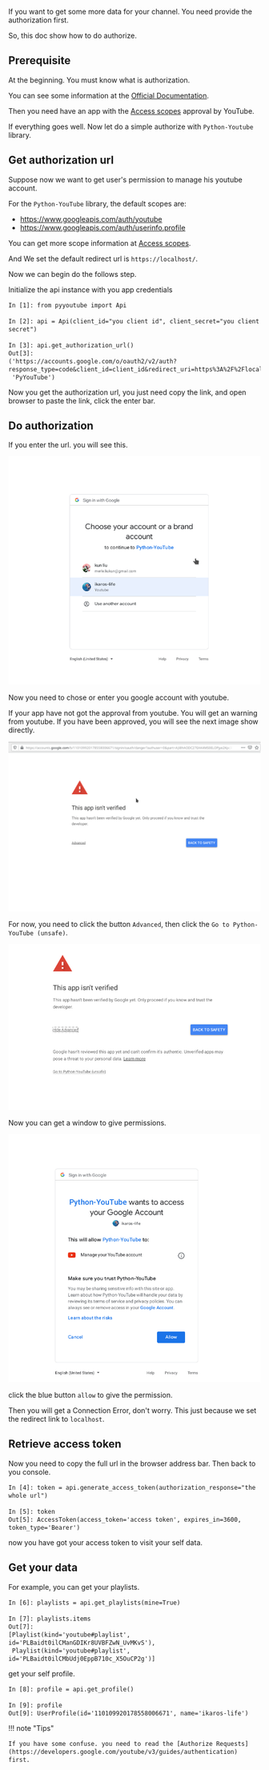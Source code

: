 If you want to get some more data for your channel. You need provide the authorization first.

So, this doc show how to do authorize.

## Prerequisite

At the beginning. You must know what is authorization.

You can see some information at the [Official Documentation](https://developers.google.com/youtube/v3/guides/authentication).

Then you need have an app with the [Access scopes](https://developers.google.com/youtube/v3/guides/auth/server-side-web-apps#identify-access-scopes) approval by YouTube.

If everything goes well. Now let do a simple authorize with `Python-Youtube` library.

## Get authorization url

Suppose now we want to get user's permission to manage his youtube account.

For the `Python-YouTube` library, the default scopes are:

- https://www.googleapis.com/auth/youtube
- https://www.googleapis.com/auth/userinfo.profile

You can get more scope information at [Access scopes](https://developers.google.com/youtube/v3/guides/auth/server-side-web-apps#identify-access-scopes).

And We set the default redirect url is `https://localhost/`.

Now we can begin do the follows step.

Initialize the api instance with you app credentials

```
In [1]: from pyyoutube import Api

In [2]: api = Api(client_id="you client id", client_secret="you client secret")

In [3]: api.get_authorization_url()
Out[3]:
('https://accounts.google.com/o/oauth2/v2/auth?response_type=code&client_id=client_id&redirect_uri=https%3A%2F%2Flocalhost%2F&scope=https%3A%2F%2Fwww.googleapis.com%2Fauth%2Fyoutube+https%3A%2F%2Fwww.googleapis.com%2Fauth%2Fuserinfo.profile&state=PyYouTube&access_type=offline&prompt=select_account',
 'PyYouTube')
```

Now you get the authorization url, you just need copy the link, and open browser to paste the link, click the enter bar.

## Do authorization

If you enter the url. you will see this.

![auth-1-chose-account](images/auth-1-chose-account.png)

Now you need to chose or enter you google account with youtube.

If your app have not got the approval from youtube. You will get an warning from youtube. If you have been approved, you will
see the next image show directly.

![auth-2-not-approval](images/auth-2-not-approval.png)

For now, you need to click the button ``Advanced``, then click the ``Go to Python-YouTube (unsafe)``.

![auth-3-advanced](images/auth-3-advanced.png)

Now you can get a window to give permissions.

![auth-4-allow-permission](images/auth-4-allow-permission.png)

click the blue button `allow` to give the permission.

Then you will get a Connection Error, don't worry. This just because we set the redirect link to `localhost`.

## Retrieve access token

Now you need to copy the full url in the browser address bar. Then back to you console.

```
In [4]: token = api.generate_access_token(authorization_response="the whole url")

In [5]: token
Out[5]: AccessToken(access_token='access token', expires_in=3600, token_type='Bearer')
```
    

now you have got your access token to visit your self data.


## Get your data

For example, you can get your playlists.

```
In [6]: playlists = api.get_playlists(mine=True)

In [7]: playlists.items
Out[7]:
[Playlist(kind='youtube#playlist', id='PLBaidt0ilCManGDIKr8UVBFZwN_UvMKvS'),
 Playlist(kind='youtube#playlist', id='PLBaidt0ilCMbUdj0EppB710c_X5OuCP2g')]
```

get your self profile.

```
In [8]: profile = api.get_profile()

In [9]: profile
Out[9]: UserProfile(id='110109920178558006671', name='ikaros-life')
```

!!! note "Tips"

    If you have some confuse. you need to read the [Authorize Requests](https://developers.google.com/youtube/v3/guides/authentication) first.